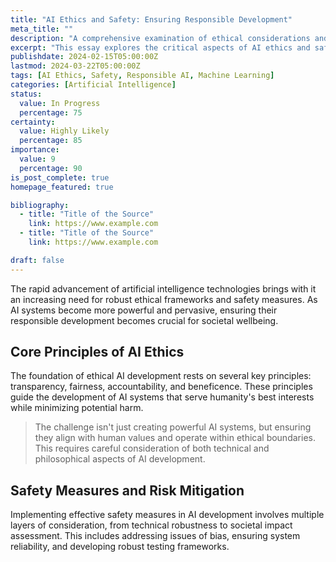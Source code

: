 ```yaml
---
title: "AI Ethics and Safety: Ensuring Responsible Development"
meta_title: ""
description: "A comprehensive examination of ethical considerations and safety measures in AI development"
excerpt: "This essay explores the critical aspects of AI ethics and safety, discussing key principles, current challenges, and proposed frameworks for ensuring responsible AI development. From algorithmic bias to alignment problems, we examine the essential safeguards needed for beneficial AI systems."
publishdate: 2024-02-15T05:00:00Z
lastmod: 2024-03-22T05:00:00Z
tags: [AI Ethics, Safety, Responsible AI, Machine Learning]
categories: [Artificial Intelligence]
status:
  value: In Progress
  percentage: 75
certainty:
  value: Highly Likely
  percentage: 85
importance:
  value: 9
  percentage: 90
is_post_complete: true
homepage_featured: true

bibliography:
  - title: "Title of the Source"
    link: https://www.example.com
  - title: "Title of the Source"
    link: https://www.example.com

draft: false
---
```


The rapid advancement of artificial intelligence technologies brings with it an increasing need for robust ethical frameworks and safety measures. As AI systems become more powerful and pervasive, ensuring their responsible development becomes crucial for societal wellbeing.

## Core Principles of AI Ethics

The foundation of ethical AI development rests on several key principles: transparency, fairness, accountability, and beneficence. These principles guide the development of AI systems that serve humanity's best interests while minimizing potential harm.

> The challenge isn't just creating powerful AI systems, but ensuring they align with human values and operate within ethical boundaries. This requires careful consideration of both technical and philosophical aspects of AI development.

## Safety Measures and Risk Mitigation

Implementing effective safety measures in AI development involves multiple layers of consideration, from technical robustness to societal impact assessment. This includes addressing issues of bias, ensuring system reliability, and developing robust testing frameworks.

